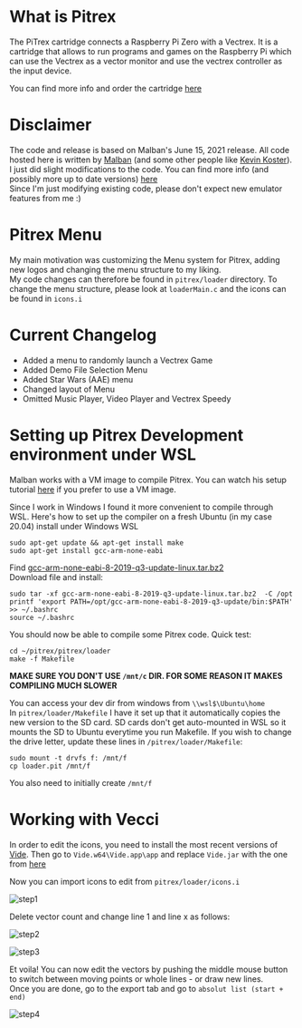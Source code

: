 # What is Pitrex #  
  
The PiTrex cartridge connects a Raspberry Pi Zero with a Vectrex. It is a cartridge that allows to run programs and games on the Raspberry Pi which can use the Vectrex as a vector monitor and use the vectrex controller as the input device.  
  
You can find more info and order the cartridge [here](http://www.ombertech.com/pitrex.php)  
  
# Disclaimer #  
  
The code and release is based on Malban's June 15, 2021 release. All code hosted here is written by [Malban](http://vide.malban.de) (and some other people like [Kevin Koster](http://www.ombertech.com/contact.htm)). I just did slight modifications to the code. You can find more info (and possibly more up to date versions) [here](http://vide.malban.de/pitrex/pitrex-baremetal-download)   
Since I'm just modifying existing code, please don't expect new emulator features from me :)  
  
# Pitrex Menu #  
  
My main motivation was customizing the Menu system for Pitrex, adding new logos and changing the menu structure to my liking.  
My code changes can therefore be found in `pitrex/loader` directory.
To change the menu structure, please look at `loaderMain.c` and the icons can be found in `icons.i`  
   
# Current Changelog #  
  
  - Added a menu to randomly launch a Vectrex Game  
  - Added Demo File Selection Menu  
  - Added Star Wars (AAE) menu  
  - Changed layout of Menu  
  - Omitted Music Player, Video Player and Vectrex Speedy  
   
# Setting up Pitrex Development environment under WSL #
  
Malban works with a VM image to compile Pitrex. You can watch his setup tutorial [here](http://vide.malban.de/pitrex/pitrex-baremetal-quick-start-unfinished) if you prefer to use a VM image.  
 
Since I work in Windows I found it more convenient to compile through WSL. Here's how to set up the compiler on a fresh Ubuntu (in my case 20.04) install under Windows WSL 
    
```sudo apt-get update && apt-get install make```  
```sudo apt-get install gcc-arm-none-eabi```  
  
Find [gcc-arm-none-eabi-8-2019-q3-update-linux.tar.bz2](https://developer.arm.com/-/media/Files/downloads/gnu-rm/8-2019q3/RC1.1/gcc-arm-none-eabi-8-2019-q3-update-linux.tar.bz2?revision=c34d758a-be0c-476e-a2de-af8c6e16a8a2?product=GNU%20Arm%20Embedded%20Toolchain,64-bit,,Linux,8-2019-q3-update)  
Download file and install:  
  
`sudo tar -xf gcc-arm-none-eabi-8-2019-q3-update-linux.tar.bz2  -C /opt`  
`printf 'export PATH=/opt/gcc-arm-none-eabi-8-2019-q3-update/bin:$PATH' >> ~/.bashrc`  
`source ~/.bashrc`  
  
You should now be able to compile some Pitrex code. Quick test:  
  
`cd ~/pitrex/pitrex/loader`  
`make -f Makefile`  
  
**MAKE SURE YOU DON'T USE `/mnt/c` DIR. FOR SOME REASON IT MAKES COMPILING MUCH SLOWER** 
  
You can access your dev dir from windows from `\\wsl$\Ubuntu\home`  
In `pitrex/loader/Makefile` I have it set up that it automatically copies the new version to the SD card. SD cards don't get auto-mounted in WSL so it mounts the SD to Ubuntu everytime you run Makefile. If you wish to change the drive letter, update these lines in `/pitrex/loader/Makefile`:  
  
`sudo mount -t drvfs f: /mnt/f`   
`cp loader.pit /mnt/f`  
  
You also need to initially create `/mnt/f`
   
# Working with Vecci #
  
In order to edit the icons, you need to install the most recent versions of [Vide](http://vide.malban.de/download/download-history). Then go to `Vide.w64\Vide.app\app` and replace `Vide.jar` with the one from [here](https://github.com/mrchrisster/pitrex/blob/main/Vide/Vide.jar)  
  
Now you can import icons to edit from `pitrex/loader/icons.i`  

![step1](https://github.com/mrchrisster/pitrex/blob/main/images/icons_imp1.png)
  
Delete vector count and change line 1 and line x as follows:  


![step2](https://github.com/mrchrisster/pitrex/blob/main/images/icons_imp2.png)

![step3](https://github.com/mrchrisster/pitrex/blob/main/images/icons_imp3.png)
  
  
Et voila! You can now edit the vectors by pushing the middle mouse button to switch between moving points or whole lines - or draw new lines.  
Once you are done, go to the export tab and go to `absolut list (start + end)`  
  
![step4](https://github.com/mrchrisster/pitrex/blob/main/images/icons_imp4.png)



